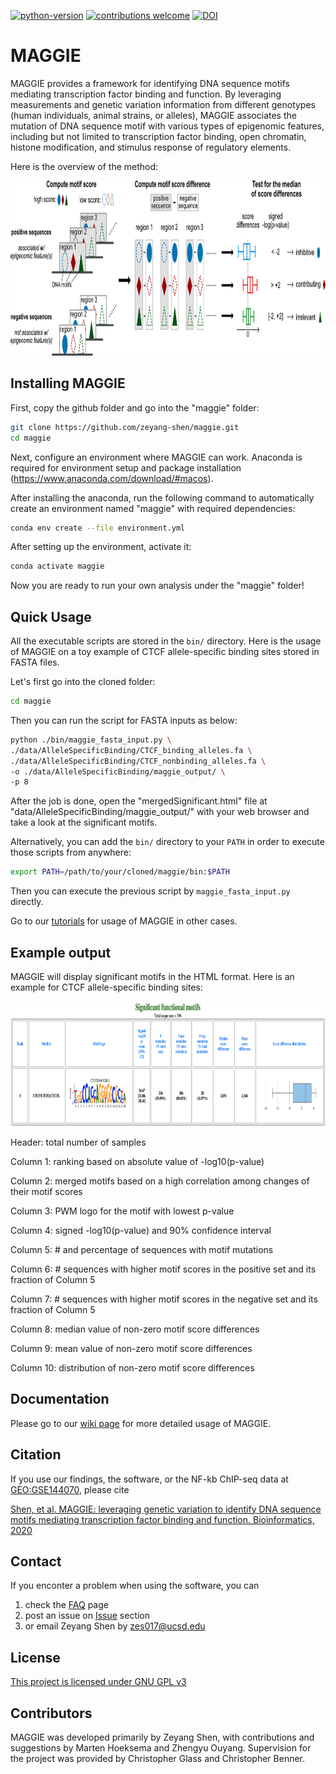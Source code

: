 [![python-version](https://img.shields.io/badge/python-3.6+-blue.svg)](https://www.python.org/downloads/release/python-360/)
[![contributions welcome](https://img.shields.io/badge/contributions-welcome-brightgreen.svg?style=flat)](https://github.com/zeyang-shen/maggie/issues)
[![DOI](https://zenodo.org/badge/DOI/10.1093/bioinformatics/btaa476.svg)](https://doi.org/10.1093/bioinformatics/btaa476)

# MAGGIE
MAGGIE provides a framework for identifying DNA sequence motifs mediating transcription factor binding and function. By leveraging measurements and genetic variation information from different genotypes (human individuals, animal strains, or alleles), MAGGIE associates the mutation of DNA sequence motif with various types of epigenomic features, including but not limited to transcription factor binding, open chromatin, histone modification, and stimulus response of regulatory elements. 

Here is the overview of the method:

<p align="center">
<img src="https://github.com/zeyang-shen/maggie/blob/master/image/method.png" width="900" height="280">
</p>

## Installing MAGGIE
First, copy the github folder and go into the "maggie" folder:
```bash
git clone https://github.com/zeyang-shen/maggie.git
cd maggie
```
Next, configure an environment where MAGGIE can work. Anaconda is required for environment setup and package installation (https://www.anaconda.com/download/#macos). 

After installing the anaconda, run the following command to automatically create an environment named "maggie" with required dependencies:
```bash
conda env create --file environment.yml
```
After setting up the environment, activate it:
```bash
conda activate maggie
```
Now you are ready to run your own analysis under the "maggie" folder!

## Quick Usage
All the executable scripts are stored in the `bin/` directory. Here is the usage of MAGGIE on a toy example of CTCF allele-specific binding sites stored in FASTA files.

Let's first go into the cloned folder:
```bash
cd maggie
```
Then you can run the script for FASTA inputs as below:
```bash
python ./bin/maggie_fasta_input.py \
./data/AlleleSpecificBinding/CTCF_binding_alleles.fa \
./data/AlleleSpecificBinding/CTCF_nonbinding_alleles.fa \
-o ./data/AlleleSpecificBinding/maggie_output/ \
-p 8
```
After the job is done, open the "mergedSignificant.html" file at "data/AlleleSpecificBinding/maggie_output/" with your web browser and take a look at the significant motifs. 

Alternatively, you can add the `bin/` directory to your `PATH` in order to execute those scripts from anywhere:
```bash
export PATH=/path/to/your/cloned/maggie/bin:$PATH
```
Then you can execute the previous script by `maggie_fasta_input.py` directly.

Go to our [tutorials](https://github.com/zeyang-shen/maggie/wiki/Tutorial) for usage of MAGGIE in other cases. 

## Example output
MAGGIE will display significant motifs in the HTML format. Here is an example for CTCF allele-specific binding sites:

<p align="center">
<img src="https://github.com/zeyang-shen/maggie/blob/master/image/html_example.png" width="900" height="200">
</p>

Header: total number of samples

Column 1: ranking based on absolute value of -log10(p-value)

Column 2: merged motifs based on a high correlation among changes of their motif scores

Column 3: PWM logo for the motif with lowest p-value

Column 4: signed -log10(p-value) and 90% confidence interval

Column 5: # and percentage of sequences with motif mutations

Column 6: # sequences with higher motif scores in the positive set and its fraction of Column 5 

Column 7: # sequences with higher motif scores in the negative set and its fraction of Column 5 

Column 8: median value of non-zero motif score differences

Column 9: mean value of non-zero motif score differences

Column 10: distribution of non-zero motif score differences

## Documentation
Please go to our [wiki page](https://github.com/zeyang-shen/maggie/wiki) for more detailed usage of MAGGIE.

## Citation
If you use our findings, the software, or the NF-kb ChIP-seq data at [GEO:GSE144070](https://www.ncbi.nlm.nih.gov/geo/query/acc.cgi?acc=GSE144070), please cite

[Shen, et al. MAGGIE: leveraging genetic variation to identify DNA sequence motifs mediating transcription factor binding and function. Bioinformatics, 2020](https://doi.org/10.1093/bioinformatics/btaa476)

## Contact
If you enconter a problem when using the software, you can
1. check the [FAQ](https://github.com/zeyang-shen/maggie/wiki/FAQ) page
2. post an issue on [Issue](https://github.com/zeyang-shen/maggie/issues) section
3. or email Zeyang Shen by zes017@ucsd.edu

## License
[This project is licensed under GNU GPL v3](https://github.com/zeyang-shen/maggie/blob/master/LICENSE)

## Contributors
MAGGIE was developed primarily by Zeyang Shen, with contributions and suggestions by Marten Hoeksema and Zhengyu Ouyang. Supervision for the project was provided by Christopher Glass and Christopher Benner. 
